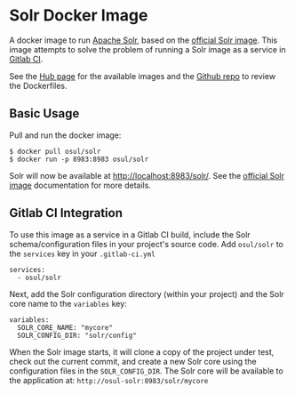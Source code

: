 Solr Docker Image
=================

A docker image to run [Apache Solr][1], based on the [official Solr image][2].
This image attempts to solve the problem of running a Solr image as a service in
[Gitlab CI][3].

See the [Hub page][2] for the available images and the [Github repo][3] to
review the Dockerfiles.

Basic Usage
-----------

Pull and run the docker image:

    $ docker pull osul/solr
    $ docker run -p 8983:8983 osul/solr

Solr will now be available at [http://localhost:8983/solr/](http://localhost:8983/solr/).
See the [official Solr image][2] documentation for more details.

Gitlab CI Integration
---------------------

To use this image as a service in a Gitlab CI build, include the Solr
schema/configuration files in your project's source code. Add `osul/solr` to the
`services` key in your `.gitlab-ci.yml`

    services:
      - osul/solr

Next, add the Solr configuration directory (within your project) and the Solr
core name to the `variables` key:

    variables:
      SOLR_CORE_NAME: "mycore"
      SOLR_CONFIG_DIR: "solr/config"

When the Solr image starts, it will clone a copy of the project under test,
check out the current commit, and create a new Solr core using the
configuration files in the `SOLR_CONFIG_DIR`. The Solr core will be available
to the application at: `http://osul-solr:8983/solr/mycore`


[1]: http://lucene.apache.org/solr/
[2]: https://hub.docker.com/_/solr/
[3]: https://about.gitlab.com/gitlab-ci/
[4]: https://hub.docker.com/r/osul/solr
[5]: https://github.com/osulibraries/solr-docker
